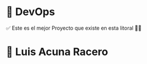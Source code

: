 
# 🗿​ DevOps
 
 
 ✅ Este es el mejor Proyecto que existe en esta litoral 💪💪


# 💪 Luis Acuna Racero


